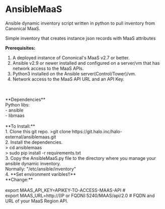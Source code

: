 # AnsibleMaaS

Ansible dynamic inventory script written in python to pull inventory from Canonical MaaS. <br>

Simple inventory that creates instance json records with MaaS attributes <br>


**Prerequisites:** <br>
1. A deployed instance of Cononical's MaaS v2.7 or better.<br>
2. Ansible v2.9 or newer installed and configured on a server/vm that has network access to the MaaS APIs.<br>
3. Python3 installed on the Ansible server(Control/Tower)/vm.<br>
4. Network access to the MaaS API URL and an API Key.<br>
<br>
<br>
**Dependencies**<br>
Python libs: <br>
- ansible<br>
- libmaas<br><br>
**To Install:** <br>
1. Clone this git repo.
>git clone https://git.halo.inc/halo-external/ansiblemaas.git <br>
2. Install the dependencies.<br>
> cd ansiblemaas <br>
> sudo pip install -r requirements.txt<br>
3. Copy the AnsibleMaaS.py file to the directory where you manage your ansible dynamic inventory.<br>
Normally: "/etc/ansible/inventory" <br>
4. **Set environment varibles!!** <br>
  **Change:** <br><br>
export MAAS_API_KEY=APIKEY-TO-ACCESS-MAAS-API #  <br>
export MAAS_URL=http://(IP or FQDN):5240/MAAS/api/2.0 # FQDN and URL of your MaaS Region API. <br>
<br>



